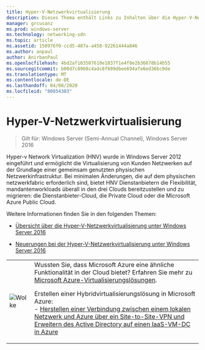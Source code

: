 ```yaml
---
title: Hyper-V-Netzwerkvirtualisierung
description: Dieses Thema enthält Links zu Inhalten über die Hyper-V-Netzwerkvirtualisierung in Windows Server 2016.
manager: grcusanz
ms.prod: windows-server
ms.technology: networking-sdn
ms.topic: article
ms.assetid: 150976f0-ccd5-487a-a458-92261444a846
ms.author: anpaul
author: AnirbanPaul
ms.openlocfilehash: 4bd2af103507610e1837f1e4f8e2b36678b14b55
ms.sourcegitcommit: b00d7c8968c4adc8f699dbee694afe6ed36bc9de
ms.translationtype: MT
ms.contentlocale: de-DE
ms.lasthandoff: 04/08/2020
ms.locfileid: "80854303"
---
```

# <a name="hyper-v-network-virtualization"></a>Hyper-V-Netzwerkvirtualisierung

>Gilt für: Windows Server (Semi-Annual Channel), Windows Server 2016

Hyper-v Network Virtualization (HNV) wurde in Windows Server 2012 eingeführt und ermöglicht die Virtualisierung von Kunden Netzwerken auf der Grundlage einer gemeinsam genutzten physischen Netzwerkinfrastruktur. Bei minimalen Änderungen, die auf dem physischen netzwerkfabric erforderlich sind, bietet HNV Dienstanbietern die Flexibilität, mandantenworkloads überall in den drei Clouds bereitzustellen und zu migrieren: die Dienstanbieter-Cloud, die Private Cloud oder die Microsoft Azure Public Cloud.  
  
Weitere Informationen finden Sie in den folgenden Themen:  
  
-   [Übersicht über die Hyper-V-Netzwerkvirtualisierung unter Windows Server 2016](../../../sdn/technologies/hyper-v-network-virtualization/hyperv-network-virtualization-overview-windows-server.md)  
  
-   [Neuerungen bei der Hyper-V-Netzwerkvirtualisierung unter Windows Server 2016](../../../sdn/technologies/hyper-v-network-virtualization/whats-new-hyperv-network-virtualization-windows-server.md)  
  
|||  
|-|-|  
|![Wolke](../../../media/Hyper-V-Network-Virtualization/All_Symbols_Cloud.png)|Wussten Sie, dass Microsoft Azure eine ähnliche Funktionalität in der Cloud bietet? Erfahren Sie mehr zu [Microsoft Azure-Virtualisierungslösungen](https://aka.ms/f9bh7g).<p>Erstellen einer Hybridvirtualisierungslösung in Microsoft Azure:<br />- [Herstellen einer Verbindung zwischen einem lokalen Netzwerk und Azure über ein Site-to-Site-VPN und Erweitern des Active Directory auf einen IaaS-VM-DC in Azure](https://aka.ms/d1dinb)|  
